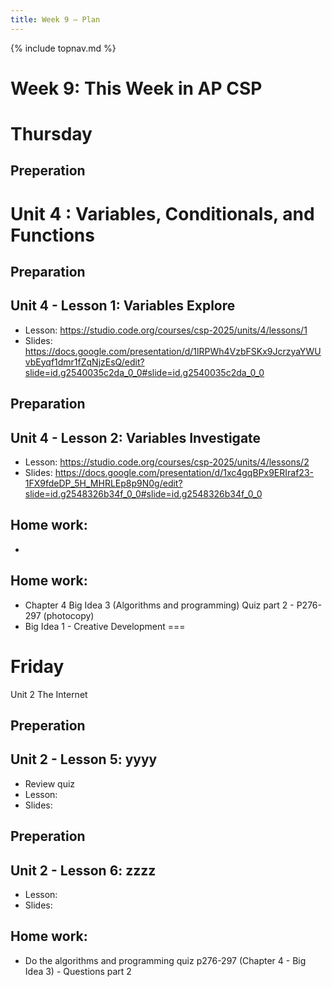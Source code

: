 ```yaml
---
title: Week 9 — Plan
---
```

{% include topnav.md %}

# Week 9: This Week in AP CSP

# Thursday 
## Preperation


# Unit 4 : Variables, Conditionals, and Functions

## Preparation

## Unit 4 - Lesson 1: Variables Explore
- Lesson: https://studio.code.org/courses/csp-2025/units/4/lessons/1
- Slides: https://docs.google.com/presentation/d/1lRPWh4VzbFSKx9JcrzyaYWUvbEyqf1dmr1fZqNjzEsQ/edit?slide=id.g2540035c2da_0_0#slide=id.g2540035c2da_0_0

## Preparation

## Unit 4 - Lesson 2: Variables Investigate
- Lesson: https://studio.code.org/courses/csp-2025/units/4/lessons/2
- Slides: https://docs.google.com/presentation/d/1xc4gqBPx9ERIraf23-1FX9fdeDP_5H_MHRLEp8p9N0g/edit?slide=id.g2548326b34f_0_0#slide=id.g2548326b34f_0_0

## Home work:
- 

## Home work:
- Chapter 4 Big Idea 3 (Algorithms and programming) Quiz part 2 - P276-297 (photocopy)
- Big Idea 1 - Creative Development
===

# Friday
Unit 2 The Internet

## Preperation

## Unit 2 - Lesson 5: yyyy
- Review quiz
- Lesson: 
- Slides: 

## Preperation

## Unit 2 - Lesson 6: zzzz
- Lesson: 
- Slides: 

## Home work:
- Do the algorithms and programming quiz  p276-297 (Chapter 4 - Big Idea 3) - Questions part 2

